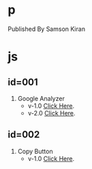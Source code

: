 # p
Published By Samson Kiran



# js

## id=001
1. Google Analyzer
   - v-1.0 [Click Here](https://github.com/samsonkiran02/p/tree/main/script/js/id%3D001/v-1.0).                                              
   - v-2.0 [Click Here](https://github.com/samsonkiran02/p/tree/main/script/js/id%3D001/v-2.0).                                              

## id=002
1. Copy Button
   - v-1.0 [Click Here](https://github.com/samsonkiran02/p/tree/main/script/js/id%3D002/v-1.0).

